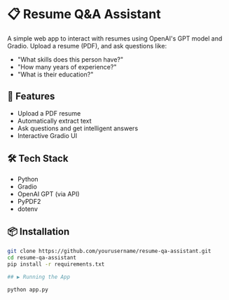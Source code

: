 # 📋 Resume Q&A Assistant

A simple web app to interact with resumes using OpenAI's GPT model and Gradio. Upload a resume (PDF), and ask questions like:

- "What skills does this person have?"
- "How many years of experience?"
- "What is their education?"

## 🚀 Features

- Upload a PDF resume
- Automatically extract text
- Ask questions and get intelligent answers
- Interactive Gradio UI

## 🛠️ Tech Stack

- Python
- Gradio
- OpenAI GPT (via API)
- PyPDF2
- dotenv

## 📦 Installation

```bash
git clone https://github.com/yourusername/resume-qa-assistant.git
cd resume-qa-assistant
pip install -r requirements.txt

## ▶️ Running the App

python app.py

